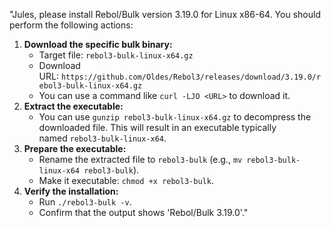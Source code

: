 "Jules, please install Rebol/Bulk version 3.19.0 for Linux x86-64. You should perform the following actions:
1. **Download the specific bulk binary:**
    - Target file: `rebol3-bulk-linux-x64.gz`
    - Download URL: `https://github.com/Oldes/Rebol3/releases/download/3.19.0/rebol3-bulk-linux-x64.gz`
    - You can use a command like `curl -LJO <URL>` to download it.
2. **Extract the executable:**
    - You can use `gunzip rebol3-bulk-linux-x64.gz` to decompress the downloaded file. This will result in an executable typically named `rebol3-bulk-linux-x64`.
3. **Prepare the executable:**
    - Rename the extracted file to `rebol3-bulk` (e.g., `mv rebol3-bulk-linux-x64 rebol3-bulk`).
    - Make it executable: `chmod +x rebol3-bulk`.
4. **Verify the installation:**
    - Run `./rebol3-bulk -v`.
    - Confirm that the output shows 'Rebol/Bulk 3.19.0'."
